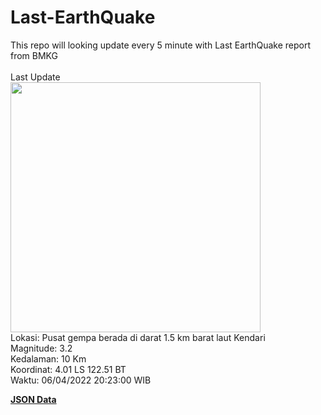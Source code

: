 # Last-EarthQuake
This repo will looking update every 5 minute with Last EarthQuake report from BMKG
<br>
<br>
Last Update
<br>
<img src="https://ews.bmkg.go.id/TEWS/data/20220406202300.mmi.jpg" width="400"/>
<br>
Lokasi: Pusat gempa berada di darat 1.5 km barat laut Kendari <br>
Magnitude: 3.2 <br>
Kedalaman: 10 Km <br>
Koordinat: 4.01 LS 122.51 BT <br>
Waktu: 06/04/2022 20:23:00 WIB <br>

<a href="./data/data.json">**JSON Data**</a>
